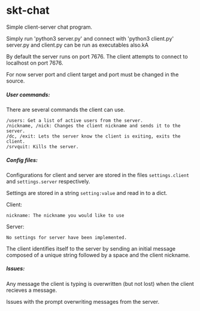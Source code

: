 # skt-chat

Simple client-server chat program.

Simply run 'python3 server.py' and connect with 'python3 client.py'
server.py and client.py can be run as executables also.kA

By default the server runs on port 7676.  The client attempts to connect to
localhost on port 7676.

For now server port and client target and port must be changed in the source.

##### User commands:
There are several commands the client can use.

    /users: Get a list of active users from the server.
    /nickname, /nick: Changes the client nickname and sends it to the server.
    /dc, /exit: Lets the server know the client is exiting, exits the client.
    /srvquit: Kills the server.

##### Config files:
Configurations for client and server are stored in the files `settings.client`
and `settings.server` respectively.

Settings are stored in a string `setting:value` and read in to a dict.

Client:

    nickname: The nickname you would like to use
    
Server:

    No settings for server have been implemented.

The client identifies itself to the server by sending an initial message
composed of a unique string followed by a space and the client nickname.

##### Issues:
Any message the client is typing is overwritten (but not lost) when
the client recieves a message.

Issues with the prompt overwriting messages from the server.

